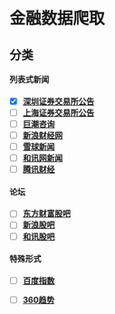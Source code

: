 # 金融数据爬取
## 分类

#### 列表式新闻

- [x] [**深圳证券交易所公告**](http://www.szse.cn/main/disclosure/bsgg_front/)
- [ ] [**上海证券交易所公告**](http://www.sse.com.cn/disclosure/announcement/general/)
- [ ] [**巨潮咨询**](http://www.cninfo.com.cn/cninfo-new/index)
- [ ] [**新浪财经网**](http://finance.sina.com.cn/stock/newstock/)
- [ ] [**雪球新闻**](https://xueqiu.com/)
- [ ] [**和讯网新闻**](http://roll.hexun.com/)
- [ ] [**腾讯财经**](http://finance.qq.com/articleList/rolls/)

#### 论坛

- [ ] [**东方财富股吧**](http://guba.eastmoney.com/)
- [ ] [**新浪股吧**](http://guba.sina.com.cn/?s=category&cid=1)
- [ ] [**和讯股吧**](http://guba.hexun.com/)

#### 特殊形式

- [ ] [**百度指数**](http://index.baidu.com/)
- [ ] [**360趋势**](https://trends.so.com/index)

